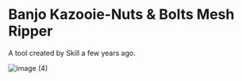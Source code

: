 # Banjo Kazooie-Nuts & Bolts Mesh Ripper
 A tool created by Skill a few years ago.
 
![image (4)](https://github.com/Zeldaboy14/Banjo_Kazooie-Nuts_n_Bolts_Mesh_Ripper/assets/55566323/5a6f3c53-f35f-49c9-8ef1-a47deb1fe5c6)
